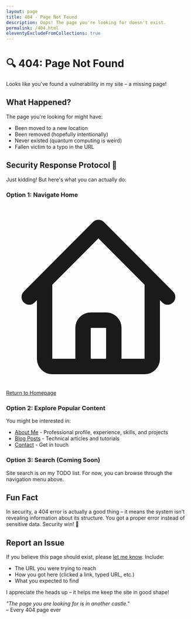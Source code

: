 ```yaml
---
layout: page
title: 404 - Page Not Found
description: Oops! The page you're looking for doesn't exist.
permalink: /404.html
eleventyExcludeFromCollections: true
---
```


# 🔍 404: Page Not Found

<div class="prose prose-lg prose-gray dark:prose-invert lg:prose-xl max-w-none">

<p class="lead text-xl text-gray-600 dark:text-gray-400 italic">
Looks like you've found a vulnerability in my site – a missing page!
</p>

## What Happened?

The page you're looking for might have:
- Been moved to a new location
- Been removed (hopefully intentionally)
- Never existed (quantum computing is weird)
- Fallen victim to a typo in the URL

## Security Response Protocol 🚨

Just kidding! But here's what you can actually do:

### Option 1: Navigate Home
<a href="/" class="inline-flex items-center px-6 py-3 bg-primary-600 text-white rounded-lg hover:bg-primary-700 transition-colors">
  <svg class="w-5 h-5 mr-2" fill="none" viewBox="0 0 24 24" stroke="currentColor">
    <path stroke-linecap="round" stroke-linejoin="round" stroke-width="2" d="M3 12l2-2m0 0l7-7 7 7M5 10v10a1 1 0 001 1h3m10-11l2 2m-2-2v10a1 1 0 01-1 1h-3m-6 0a1 1 0 001-1v-4a1 1 0 011-1h2a1 1 0 011 1v4a1 1 0 001 1m-6 0h6" />
  </svg>
  Return to Homepage
</a>

### Option 2: Explore Popular Content

You might be interested in:
- [About Me](/about/) - Professional profile, experience, skills, and projects
- [Blog Posts](/posts/) - Technical articles and tutorials
- [Contact](/about/#contact) - Get in touch

### Option 3: Search (Coming Soon)

Site search is on my TODO list. For now, you can browse through the navigation menu above.

## Fun Fact

In security, a 404 error is actually a good thing – it means the system isn't revealing information about its structure. You got a proper error instead of sensitive data. Security win! 🎉

## Report an Issue

If you believe this page should exist, please [let me know](/about/#contact). Include:
- The URL you were trying to reach
- How you got here (clicked a link, typed URL, etc.)
- What you expected to find

I appreciate the heads up – it helps me keep the site in good shape!

<div class="mt-12 p-6 bg-gray-100 dark:bg-gray-800 rounded-lg">
  <p class="text-center text-gray-600 dark:text-gray-400">
    <em>"The page you are looking for is in another castle."</em><br>
    – Every 404 page ever
  </p>
</div>

</div>
